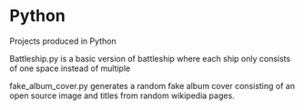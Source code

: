 # Python
Projects produced in Python

Battleship.py is a basic version of battleship where each ship only consists of one space instead of multiple

fake_album_cover.py generates a random fake album cover consisting of an open source image and titles from random wikipedia pages.
